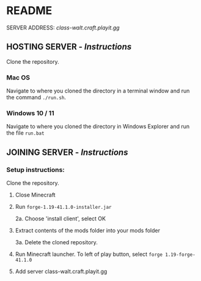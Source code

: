 # README

SERVER ADDRESS: *class-walt.craft.playit.gg*

## HOSTING SERVER - *Instructions*

Clone the repository. 

### Mac OS
Navigate to where you cloned the directory in a terminal window and run the command `./run.sh`.

### Windows 10 / 11
Navigate to where you cloned the directory in Windows Explorer and run the file `run.bat`

## JOINING SERVER - *Instructions*

### Setup instructions:

Clone the repository. 

1. Close Minecraft

2. Run `forge-1.19-41.1.0-installer.jar`

    2a. Choose 'install client', select OK

3. Extract contents of the mods folder into your mods folder

    3a. Delete the cloned repository. 

4. Run Minecraft launcher. To left of play button, select `forge 1.19-forge-41.1.0`

5. Add server class-walt.craft.playit.gg
